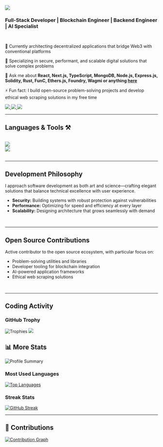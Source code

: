 <h1 align="left">
<img src="https://readme-typing-svg.herokuapp.com/?font=Righteous&size=35&left=true&Left=true&width=500&height=70&duration=4000&lines=Hi+There!👋;I'm+Caleb+|+Rapto;" />
</h1>
<h3 align="left">Full-Stack Developer | Blockchain Engineer | Backend Engineer | AI Specialist </h3>
<br />
<div align="left">

 🔭 Currently architecting decentralized applications that bridge Web3 with conventional platforms
 
 🌱 Specializing in secure, performant, and scalable digital solutions that solve complex problems
 
 💬 Ask me about **React, Next.js, TypeScript, MongoDB, Node.js, Express.js, Solidity, Rust, FunC, Ethers.js, Foundry, Wagmi or anything [here](mailto:kalejaiyecaleb@gmail.com)**

 ⚡ Fun fact: I build open-source problem-solving projects and develop ethical web scraping solutions in my free time
 
 </div>
 
<div align="left"> 
  <a href="mailto:kalejaiyecaleb@gmail.com">
    <img src="https://img.shields.io/badge/Gmail-333333?style=for-the-badge&logo=gmail&logoColor=red" />
  </a>
  <a href="#" target="_blank">
    <img src="https://img.shields.io/badge/LinkedIn-0077B5?style=for-the-badge&logo=linkedin&logoColor=white" target="_blank" />
  </a>
  <a href="https://rapto.vercel.app" target="_blank">
     <img src="https://img.shields.io/badge/Portfolio-FF5722?style=for-the-badge&logo=todoist&logoColor=white" target="_blank" /> <!-- sqlite, safari, google-chrome are other good icon options -->
  </a>
</div>

 <hr/>
 
<h2 align="left">Languages & Tools ⚒️</h2>
<br/>
<div align="left">
    <img src="https://skillicons.dev/icons?i=javascript,typescript,react,nextjs,mongodb,prisma,solidity,anchor" /><br>
    <img src="https://skillicons.dev/icons?i=tailwind,github,git,vercel,figma,nodejs,express,rust" /><br>
</div>

<br/>
<hr/>

<h2 align="left">Development Philosophy</h2>

<div align="left">
  <p>I approach software development as both art and science—crafting elegant solutions that balance technical excellence with user experience.</p>
  
  <ul>
    <li><strong>Security:</strong> Building systems with robust protection against vulnerabilities</li>
    <li><strong>Performance:</strong> Optimizing for speed and efficiency at every layer</li>
    <li><strong>Scalability:</strong> Designing architecture that grows seamlessly with demand</li>
  </ul>
</div>

<br/>
<hr/>

<h2 align="left">Open Source Contributions</h2>

<div align="left">
  <p>Active contributor to the open source ecosystem, with particular focus on:</p>
  
  <ul>
    <li>Problem-solving utilities and libraries</li>
    <li>Developer tooling for blockchain integration</li>
    <li>AI-powered application frameworks</li>
    <li>Ethical web scraping solutions</li>
  </ul>
</div>

<br/>
<hr/>

<h2 align="left">Coding Activity</h2>


### GitHub Trophy

![Trophies](https://github-profile-trophy.vercel.app/?username=heyrapto&theme=nord_dark)
![](https://komarev.com/ghpvc/?username=heyrapto&color=green)
 <br />

## 📊 More Stats

![Profile Summary](https://github-profile-summary-cards.vercel.app/api/cards/profile-details?username=heyrapto&theme=default)

### Most Used Languages

[![Top Languages](https://github-readme-stats.vercel.app/api/top-langs/?username=heyrapto&langs_count=5&theme=tokyonight&layout=compact)](https://github.com/heyrapto)

### Streak Stats

[![GitHub Streak](https://github-readme-streak-stats.herokuapp.com?user=heyrapto)](https://git.io/streak-stats)

---

## 📜 Contributions

[![Contribution Graph](https://github-readme-activity-graph.vercel.app/graph?username=heyrapto&theme=dracula)](https://github.com/heyrapto)
